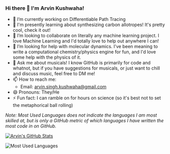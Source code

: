### Hi there 👋 I'm Arvin Kushwaha!

- 🔭 I’m currently working on Differentiable Path Tracing
- 🌱 I'm presently learning about synthesizing carbon allotropes! It's pretty cool, check it out!
- 👯 I’m looking to collaborate on literally any machine learning project. I love Machine Learning and I'd totally love to help out anywhere I can!
- 🤔 I’m looking for help with molecular dynamics. I've been meaning to write a computational chemistry/physics engine for fun, and I'd love some help with the physics of it.
- 💬 Ask me about musicals! I know GitHub is primarily for code and whatnot, but if you have suggestions for musicals, or just want to chill and discuss music, feel free to DM me!
- 📫 How to reach me: 
  - Email: arvin.singh.kushwaha@gmail.com
- 😄 Pronouns: They/He
- ⚡ Fun fact: I can ramble on for hours on science (so it's best not to set the metaphorical ball rolling)

*Note: Most Used Languages does not indicate the languages I am most skilled at, but is only a GitHub metric of which languages I have written the most code in on GitHub.*

[![Arvin's GitHub Stats](https://github-readme-stats.vercel.app/api?username=ArvinSKushwaha&count_private=true&show_icons=true&bg_color=30,a96443,904e95&title_color=fff&text_color=fff&icon_color=fff)](https://github.com/ArvinSKushwaha)

![Most Used Languages](https://github-readme-stats.vercel.app/api/top-langs?username=ArvinSKushwaha&bg_color=30,a96443,904e95&title_color=fff&text_color=fff&icon_color=fff&layout=compact&langs_count=10)
